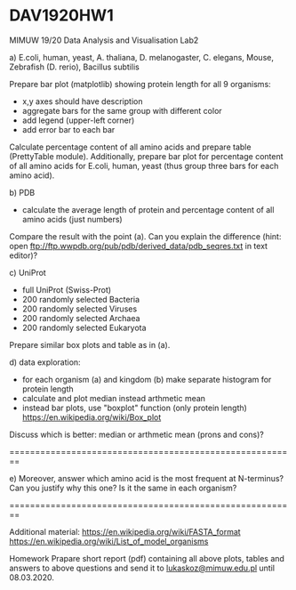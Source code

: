 # DAV1920HW1
MIMUW 19/20 Data Analysis and Visualisation Lab2

a) E.coli, human, yeast,
A. thaliana, D. melanogaster, C. elegans, Mouse, 
Zebrafish (D. rerio), Bacillus subtilis

Prepare bar plot (matplotlib) showing protein length for all 9 organisms:
- x,y axes should have description
- aggregate bars for the same group with different color
- add legend (upper-left corner)
- add error bar to each bar

Calculate percentage content of all amino acids and prepare table (PrettyTable module).
Additionally, prepare bar plot for percentage content of all amino acids for E.coli, 
human, yeast (thus group three bars for each amino acid).

b) PDB
- calculate the average length of protein and percentage content of all amino acids (just numbers)

Compare the result with the point (a). Can you explain the difference 
(hint: open ftp://ftp.wwpdb.org/pub/pdb/derived_data/pdb_seqres.txt in text editor)? 

c) UniProt
- full UniProt (Swiss-Prot)
- 200 randomly selected Bacteria
- 200 randomly selected Viruses
- 200 randomly selected Archaea
- 200 randomly selected Eukaryota

Prepare similar box plots and table as in (a).

d) data exploration:
- for each organism (a) and kingdom (b) make separate histogram for protein length
- calculate and plot median instead arthmetic mean
- instead bar plots, use "boxplot" function (only protein length)
https://en.wikipedia.org/wiki/Box_plot

Discuss which is better: median or arthmetic mean (prons and cons)?

========================================================

e) Moreover, answer which amino acid is the most frequent 
at N-terminus? Can you justify why this one? Is it the 
same in each organism?

========================================================

Additional material:
https://en.wikipedia.org/wiki/FASTA_format
https://en.wikipedia.org/wiki/List_of_model_organisms

Homework
Prapare short report (pdf) containing all above plots, tables and answers to above questions and send it to lukaskoz@mimuw.edu.pl until 08.03.2020.
